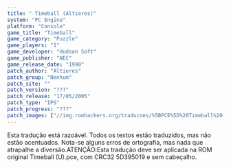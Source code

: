 ```yaml
---
title: " Timeball (Altieres)"
system: "PC Engine"
platform: "Console"
game_title: "Timeball"
game_category: "Puzzle"
game_players: "1"
game_developer: "Hudson Soft"
game_publisher: "NEC"
game_release_date: "1990"
patch_author: "Altieres"
patch_group: "Nenhum"
patch_site: ""
patch_version: "???"
patch_release: "17/05/2005"
patch_type: "IPS"
patch_progress: "???"
patch_images: ["//img.romhackers.org/traducoes/%5BPCE%5D%20Timeball%20-%20Altieres%20-%201.png","//img.romhackers.org/traducoes/%5BPCE%5D%20Timeball%20-%20Altieres%20-%202.png","//img.romhackers.org/traducoes/%5BPCE%5D%20Timeball%20-%20Altieres%20-%203.png"]
---
```

Esta tradução está razoável. Todos os textos estão traduzidos, mas não estão acentuados. Nota-se alguns erros de ortografia, mas nada que atrapalhe a diversão.ATENÇÃO:Esta tradução deve ser aplicada na ROM original Timeball (U).pce, com CRC32 5D395019 e sem cabeçalho.